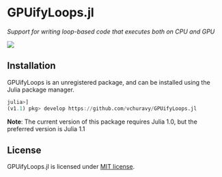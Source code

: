 GPUifyLoops.jl
==============
*Support for writing loop-based code that executes both on CPU and GPU*

[![][docs-latest-img]][docs-latest-url]

[docs-latest-img]: https://img.shields.io/badge/docs-latest-blue.svg
[docs-latest-url]: https://juliagpu.gitlab.io/GPUifyLoops.jl/

Installation
------------

GPUifyLoops is an unregistered package, and can be installed using the Julia package
manager.

```julia
julia>]
(v1.1) pkg> develop https://github.com/vchuravy/GPUifyLoops.jl
```

**Note**: The current version of this package requires Julia 1.0, but the preferred version is Julia 1.1

License
-------

GPUifyLoops.jl is licensed under [MIT license](LICENSE.md).
